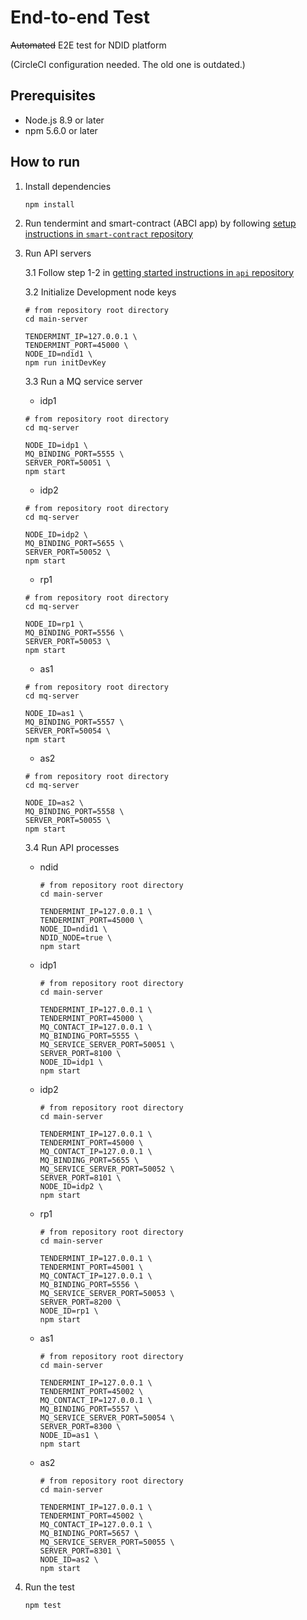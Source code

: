 # End-to-end Test

~~Automated~~ E2E test for NDID platform

(CircleCI configuration needed. The old one is outdated.)

## Prerequisites

- Node.js 8.9 or later
- npm 5.6.0 or later

## How to run

1.  Install dependencies

    ```
    npm install
    ```

2.  Run tendermint and smart-contract (ABCI app) by following [setup instructions in `smart-contract` repository](https://github.com/ndidplatform/smart-contract/tree/development#setup)

3.  Run API servers

    3.1 Follow step 1-2 in [getting started instructions in `api` repository](https://github.com/ndidplatform/api#getting-started)

    3.2 Initialize Development node keys

    ```
    # from repository root directory
    cd main-server
    
    TENDERMINT_IP=127.0.0.1 \
    TENDERMINT_PORT=45000 \
    NODE_ID=ndid1 \
    npm run initDevKey
    ```
    
    3.3 Run a MQ service server
    
     - idp1
    
      ```
      # from repository root directory
      cd mq-server

      NODE_ID=idp1 \
      MQ_BINDING_PORT=5555 \
      SERVER_PORT=50051 \
      npm start
      
      ```
     - idp2
    
      ```
      # from repository root directory
      cd mq-server

      NODE_ID=idp2 \
      MQ_BINDING_PORT=5655 \
      SERVER_PORT=50052 \
      npm start
      
      ```
      
     - rp1
    
      ```
      # from repository root directory
      cd mq-server

      NODE_ID=rp1 \
      MQ_BINDING_PORT=5556 \
      SERVER_PORT=50053 \
      npm start
      
      ```

     - as1
    
      ```
      # from repository root directory
      cd mq-server

      NODE_ID=as1 \
      MQ_BINDING_PORT=5557 \
      SERVER_PORT=50054 \
      npm start
      
      ```
      
     - as2
    
      ```
      # from repository root directory
      cd mq-server

      NODE_ID=as2 \
      MQ_BINDING_PORT=5558 \
      SERVER_PORT=50055 \
      npm start
      
      ```
    
    3.4 Run API processes

    - ndid
    
      ```
      # from repository root directory
      cd main-server

      TENDERMINT_IP=127.0.0.1 \
      TENDERMINT_PORT=45000 \
      NODE_ID=ndid1 \
      NDID_NODE=true \
      npm start
      ```

    - idp1

      ```
      # from repository root directory
      cd main-server
      
      TENDERMINT_IP=127.0.0.1 \
      TENDERMINT_PORT=45000 \
      MQ_CONTACT_IP=127.0.0.1 \
      MQ_BINDING_PORT=5555 \
      MQ_SERVICE_SERVER_PORT=50051 \
      SERVER_PORT=8100 \
      NODE_ID=idp1 \
      npm start
      ```

    - idp2
    
      ```
      # from repository root directory
      cd main-server
      
      TENDERMINT_IP=127.0.0.1 \
      TENDERMINT_PORT=45000 \
      MQ_CONTACT_IP=127.0.0.1 \
      MQ_BINDING_PORT=5655 \
      MQ_SERVICE_SERVER_PORT=50052 \
      SERVER_PORT=8101 \
      NODE_ID=idp2 \
      npm start
      ```

    - rp1

      ```
      # from repository root directory
      cd main-server
      
      TENDERMINT_IP=127.0.0.1 \
      TENDERMINT_PORT=45001 \
      MQ_CONTACT_IP=127.0.0.1 \
      MQ_BINDING_PORT=5556 \
      MQ_SERVICE_SERVER_PORT=50053 \
      SERVER_PORT=8200 \
      NODE_ID=rp1 \
      npm start
      ```

    - as1
      ```
      # from repository root directory
      cd main-server
      
      TENDERMINT_IP=127.0.0.1 \
      TENDERMINT_PORT=45002 \
      MQ_CONTACT_IP=127.0.0.1 \
      MQ_BINDING_PORT=5557 \
      MQ_SERVICE_SERVER_PORT=50054 \
      SERVER_PORT=8300 \
      NODE_ID=as1 \
      npm start
      ```

    - as2
      ```
      # from repository root directory
      cd main-server
      
      TENDERMINT_IP=127.0.0.1 \
      TENDERMINT_PORT=45002 \
      MQ_CONTACT_IP=127.0.0.1 \
      MQ_BINDING_PORT=5657 \
      MQ_SERVICE_SERVER_PORT=50055 \
      SERVER_PORT=8301 \
      NODE_ID=as2 \
      npm start
      ```

4.  Run the test

    ```
    npm test
    ```

<!-- ## Run in Docker

### Prerequisites

- Docker CE 17.06+ Install docker
- docker-compose 1.14.0+ Install docker-compose

### Run

1.  Build docker container for test

2.  Run docker for smart contract (tendermint ABCI app) in [`smart-contract` repository](https://github.com/ndidplatform/smart-contract) (https://github.com/ndidplatform/smart-contract)

3.  Run docker for NDID API in [`api` repository](https://github.com/ndidplatform/api) (https://github.com/ndidplatform/api)

4.  -->
